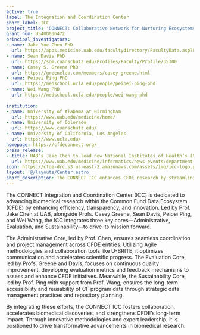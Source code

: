 ```yaml
---
active: true
label: The Integration and Coordination Center
short_label: ICC
project_title: 'CONNECT: Collaborative Network for Nurturing Ecosystems of Common Fund Team Science'
grant_num: U54OD036472
principal_investigators:
- name: Jake Yue Chen PhD
  url: https://apps.medicine.uab.edu/facultydirectory/FacultyData.asp?FID=78279
- name: Sean Davis PhD
  url: https://som.cuanschutz.edu/Profiles/Faculty/Profile/35300
- name: Casey S. Greene PhD
  url: https://greenelab.com/members/casey-greene.html
- name: Peipei Ping PhD
  url: https://medschool.ucla.edu/people/peipei-ping-phd
- name: Wei Wang PhD
  url: https://medschool.ucla.edu/people/wei-wang-phd
  
institution:
- name: University of Alabama at Birmingham
  url: https://www.uab.edu/medicine/home/
- name: University of Colorado
  url: https://www.cuanschutz.edu/
- name: University of California, Los Angeles
  url: https://www.ucla.edu/
homepage: https://cfdeconnect.org/
press_release:
- title: UAB’s Jake Chen to lead new National Institutes of Health’s (NIH) Integration Center for the Common Fund Data Ecosystems
  url: https://www.uab.edu/medicine/informatics/news-events/department-news/uab-s-jake-chen-to-lead-new-national-institutes-of-health-s-nih-integration-center-for-the-common-fund-data-ecosystems
icon: https://cfde-drc.s3.us-east-2.amazonaws.com/assets/img/icc-logo.png
layout: '@/layouts/Center.astro'
short_description: The CONNECT ICC enhances CFDE research by streamlining operations, improving data sustainability, and fostering collaboration through expert leadership, Agile management, and innovative evaluation metrics.
---
```

The CONNECT Integration and Coordination Center (ICC) is dedicated to advancing biomedical research within the Common Fund Data Ecosystem (CFDE) by enhancing efficiency, transparency, and innovation. Led by Prof. Jake Chen at UAB, alongside Profs. Casey Greene, Sean Davis, Peipei Ping, and Wei Wang, the ICC integrates three key cores—Administrative, Evaluation, and Sustainability—to drive its mission forward.

The Administrative Core, led by Prof. Chen, ensures seamless coordination and project management across CFDE entities. Utilizing Agile methodologies and collaboration tools like U-BRITE, it optimizes communication and accelerates scientific progress. The Evaluation Core, led by Profs. Greene and Davis, focuses on continuous quality improvement, developing evaluation metrics and feedback mechanisms to assess and enhance CFDE initiatives. Meanwhile, the Sustainability Core, led by Prof. Ping with support from Prof. Wang, ensures the long-term accessibility and reusability of CF program data through strategic data management practices and repository planning.

By integrating these efforts, the CONNECT ICC fosters collaboration, accelerates biomedical discoveries, and strengthens CFDE’s long-term impact. Through innovative methodologies and expert leadership, it is positioned to drive transformative advancements in biomedical research.
